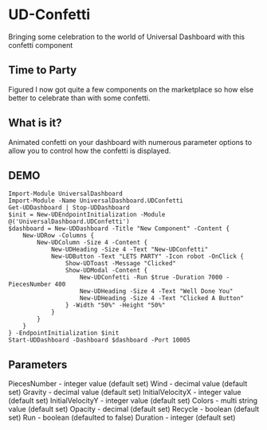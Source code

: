 # UD-Confetti
Bringing some celebration to the world of Universal Dashboard with this confetti component

## Time to Party

Figured I now got quite a few components on the marketplace so how else better to celebrate than with some confetti. 

## What is it?

Animated confetti on your dashboard with numerous parameter options to allow you to control how the confetti is displayed.

## DEMO

```
Import-Module UniversalDashboard
Import-Module -Name UniversalDashboard.UDConfetti
Get-UDDashboard | Stop-UDDashboard
$init = New-UDEndpointInitialization -Module @('UniversalDashboard.UDConfetti')
$dashboard = New-UDDashboard -Title "New Component" -Content {
    New-UDRow -Columns {
        New-UDColumn -Size 4 -Content {
            New-UDHeading -Size 4 -Text "New-UDConfetti"
            New-UDButton -Text "LETS PARTY" -Icon robot -OnClick {
                Show-UDToast -Message "Clicked"
                Show-UDModal -Content {
                    New-UDConfetti -Run $true -Duration 7000 -PiecesNumber 400
                    New-UDHeading -Size 4 -Text "Well Done You"
                    New-UDHeading -Size 4 -Text "Clicked A Button"
                } -Width "50%" -Height "50%"
            }
        }
    }
} -EndpointInitialization $init
Start-UDDashboard -Dashboard $dashboard -Port 10005
```

## Parameters
 PiecesNumber      - integer value (default set)
 Wind              - decimal value (default set)
 Gravity           - decimal value (default set)
 InitialVelocityX  - integer value (default set)
 InitialVelocityY  - integer value (default set)
 Colors            - multi string value (default set)
 Opacity           - decimal (default set)
 Recycle           - boolean (default set)
 Run               - boolean (defaulted to false)
 Duration          - integer (default set)
